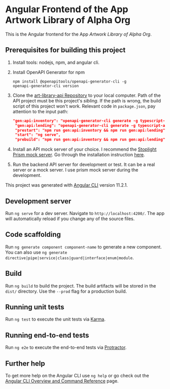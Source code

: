 # Angular Frontend of the App Artwork Library of Alpha Org 

This is the Angular frontend for the App *Artwork Library of Alpha Org*.

## Prerequisites for building this project

1. Install tools: nodejs, npm, and angular cli.

1. Install OpenAPI Generator for npm
    ```shell
    npm install @openapitools/openapi-generator-cli -g
    openapi-generator-cli version
    ```
   
1. Clone the [art-library-api Repository](https://github.com/nnworkspace/art-library-api) to your
   local computer. Path of the API project must be this project's *sibling*.
   If the path is wrong, the build script of this project won't work. Relevant code in `package.json`,
   pay attention to the input path:
   ```json
   "gen:api:inventory": "openapi-generator-cli generate -g typescript-angular -i ../art-library-api/art-library-inventory-api.yml -o ./src/gen/inventory",
    "gen:api:lending": "openapi-generator-cli generate -g typescript-angular -i ../art-library-api/art-library-lending-api.yml -o ./src/gen/lending",
    "prestart": "npm run gen:api:inventory && npm run gen:api:lending",
    "start": "ng serve",
    "prebuild": "npm run gen:api:inventory && npm run gen:api:lending",
   ```

1. Install an API mock server of your choice. I recommend the [Stoplight Prism mock server](https://github.com/stoplightio/prism). Go through the installation instruction [here](https://github.com/stoplightio/prism).

1. Run the backend API server for development or test. It can be a real server or a mock server. I use prism mock server during the development.

This project was generated with [Angular CLI](https://github.com/angular/angular-cli) version 11.2.1.

## Development server
   
Run `ng serve` for a dev server. Navigate to `http://localhost:4200/`. The app will automatically reload if you change any of the source files.

## Code scaffolding

Run `ng generate component component-name` to generate a new component. You can also use `ng generate directive|pipe|service|class|guard|interface|enum|module`.

## Build

Run `ng build` to build the project. The build artifacts will be stored in the `dist/` directory. Use the `--prod` flag for a production build.

## Running unit tests

Run `ng test` to execute the unit tests via [Karma](https://karma-runner.github.io).

## Running end-to-end tests

Run `ng e2e` to execute the end-to-end tests via [Protractor](http://www.protractortest.org/).

## Further help

To get more help on the Angular CLI use `ng help` or go check out the [Angular CLI Overview and Command Reference](https://angular.io/cli) page.



